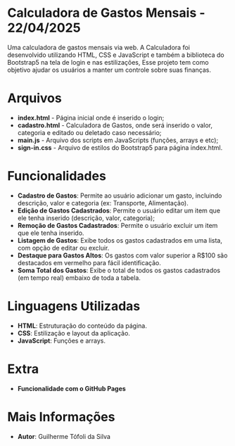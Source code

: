 #  Calculadora de Gastos Mensais - 22/04/2025 #

Uma calculadora de gastos mensais via web. A Calculadora foi desenvolvido utilizando HTML, CSS e JavaScript e também a biblioteca do Bootstrap5 na tela de login e nas estilizações, Esse projeto tem como objetivo ajudar os usuários a manter um controle sobre suas finanças.

# Arquivos
- **index.html** - Página inicial onde é inserido o login;
- **cadastro.html** - Calculadora de Gastos, onde será inserido o valor, categoria  e editado ou deletado caso necessário;
- **main.js** - Arquivo dos scripts em JavaScripts (funções, arrays e etc);
- **sign-in.css** - Arquivo de estilos do Bootstrap5 para página index.html.

# Funcionalidades

-   **Cadastro de Gastos**: Permite ao usuário adicionar um gasto, incluindo descrição, valor e categoria (ex: Transporte, Alimentação).
-   **Edição de Gastos Cadastrados**: Permite o usuário editar um item que ele tenha inserido (descrição, valor, categoria);
-   **Remoção de Gastos Cadastrados**: Permite o usuário excluir um item que ele tenha inserido.
-   **Listagem de Gastos**: Exibe todos os gastos cadastrados em uma lista, com opção de editar ou excluir.
-   **Destaque para Gastos Altos**: Os gastos com valor superior a R$100 são destacados em vermelho para fácil identificação.
-   **Soma Total dos Gastos**: Exibe o total de todos os gastos cadastrados (em tempo real) embaixo de toda a tabela.

# Linguagens Utilizadas
- **HTML**: Estruturação do conteúdo da página.
- **CSS**: Estilização e layout da aplicação.
- **JavaScript**: Funções e arrays.

# Extra 

- **Funcionalidade com o GitHub Pages**

# Mais Informações

- **Autor**: Guilherme Tófoli da Silva